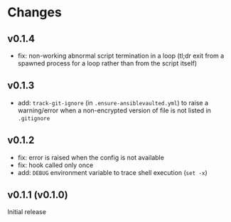 # Changes

## v0.1.4

- fix: non-working abnormal script termination in a loop (tl;dr exit from a spawned process for a loop rather than from the script itself)

## v0.1.3

- add: `track-git-ignore` (in `.ensure-ansiblevaulted.yml`) to raise a warning/error when a non-encrypted version of file is not listed in `.gitignore`

## v0.1.2

- fix: error is raised when the config is not available
- fix: hook called only once
- add: `DEBUG` environment variable to trace shell execution (`set -x`)

## v0.1.1 (v0.1.0)

Initial release
